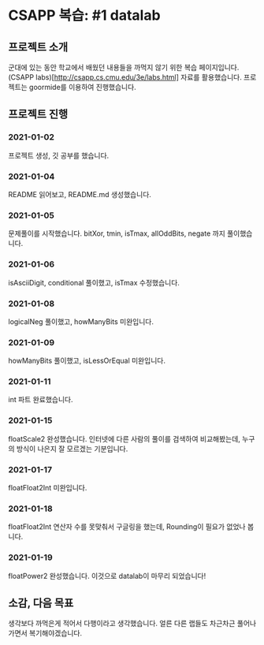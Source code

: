 # CSAPP 복습: #1 datalab

## 프로젝트 소개
군대에 있는 동안 학교에서 배웠던 내용들을 까먹지 않기 위한 복습 페이지입니다.
(CSAPP labs)[http://csapp.cs.cmu.edu/3e/labs.html] 자료를 활용했습니다.
프로젝트는 goormide를 이용하여 진행했습니다.

## 프로젝트 진행
### 2021-01-02
프로젝트 생성, 깃 공부를 했습니다.
### 2021-01-04
README 읽어보고, README.md 생성했습니다.
### 2021-01-05
문제풀이를 시작했습니다.
bitXor, tmin, isTmax, allOddBits, negate 까지 풀이했습니다.
### 2021-01-06
isAsciiDigit, conditional 풀이했고, isTmax 수정했습니다.
### 2021-01-08
logicalNeg 풀이했고, howManyBits 미완입니다.
### 2021-01-09
howManyBits 풀이했고, isLessOrEqual 미완입니다.
### 2021-01-11
int 파트 완료했습니다.
### 2021-01-15
floatScale2 완성했습니다. 인터넷에 다른 사람의 풀이를 검색하여 비교해봤는데,
누구의 방식이 나은지 잘 모르겠는 기분입니다.
### 2021-01-17
floatFloat2Int 미완입니다.
### 2021-01-18
floatFloat2Int 연산자 수를 못맞춰서 구글링을 했는데, Rounding이 필요가 없었나 봅니다.
### 2021-01-19
floatPower2 완성했습니다. 이것으로 datalab이 마무리 되었습니다!

## 소감, 다음 목표
생각보다 까먹은게 적어서 다행이라고 생각했습니다.
얼른 다른 랩들도 차근차근 풀어나가면서 복기해야겠습니다.